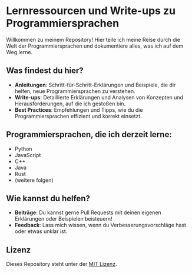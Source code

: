 # Lernressourcen und Write-ups zu Programmiersprachen

Willkommen zu meinem Repository! Hier teile ich meine Reise durch die Welt der Programmiersprachen und dokumentiere alles, was ich auf dem Weg lerne. 

## Was findest du hier?
- **Anleitungen**: Schritt-für-Schritt-Erklärungen und Beispiele, die dir helfen, neue Programmiersprachen zu verstehen.
- **Write-ups**: Detaillierte Erklärungen und Analysen von Konzepten und Herausforderungen, auf die ich gestoßen bin.
- **Best Practices**: Empfehlungen und Tipps, wie du die Programmiersprachen effizient und korrekt einsetzt.

## Programmiersprachen, die ich derzeit lerne:
- Python
- JavaScript
- C++
- Java
- Rust
- (weitere folgen)

## Wie kannst du helfen?
- **Beiträge**: Du kannst gerne Pull Requests mit deinen eigenen Erklärungen oder Beispielen beisteuern!
- **Feedback**: Lass mich wissen, wenn du Verbesserungsvorschläge hast oder etwas unklar ist.

## Lizenz
Dieses Repository steht unter der [MIT Lizenz](LICENSE).
